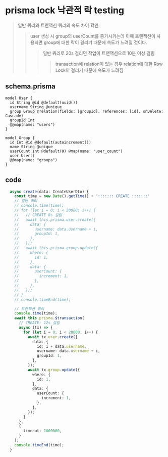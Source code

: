 # prisma lock 낙관적 락 testing

> 일반 쿼리와 트랜잭션 쿼리의 속도 차이 확인
>
> > user 생성 시 group의 userCount를 증가시키는데 이때 트랜잭션이 사용되면 group에 대한 락이 걸리기 때문에 속도가 느려질 것이다.
> >
> > > 일반 쿼리로 20s 걸리던 작업이 트랜잭션으로 10분 이상 걸림
> > >
> > > > transaction에 relation이 있는 경우 relation에 대한 Row Lock이 걸리기 때문에 속도가 느려짐

## schema.prisma

```prisma
model User {
  id String @id @default(uuid())
  username String @unique
  group Group @relation(fields: [groupId], references: [id], onDelete: Cascade)
  groupId Int
  @@map(name: "users")
}

model Group {
  id Int @id @default(autoincrement())
  name String @unique
  userCount Int @default(0) @map(name: "user_count")
  user User[]
  @@map(name: "groups")
}
```

## code

```ts
  async create(data: CreateUserDto) {
    const time = new Date().getTime() + '::::::: CREATE :::::::'
    // 일반 쿼리
    // console.time(time);
    // for (let i = 0; i < 20000; i++) {
    //   // CREATE 8s 걸림
    //   await this.prisma.user.create({
    //     data: {
    //       username: data.username + i,
    //       groupId: 1,
    //     },
    //   });
    //   await this.prisma.group.update({
    //     where: {
    //       id: 1,
    //     },
    //     data: {
    //       userCount: {
    //         increment: 1,
    //       },
    //     },
    //   });
    // }
    // console.timeEnd(time);

    // 트랜잭션 쿼리
    console.time(time);
    await this.prisma.$transaction(
      // CREATE: 12s 걸림
      async (tx) => {
        for (let i = 0; i < 20000; i++) {
          await tx.user.create({
            data: {
              id: i + data.username,
              username: data.username + i,
              groupId: 1,
            },
          });
          await tx.group.update({
            where: {
              id: 1,
            },
            data: {
              userCount: {
                increment: 1,
              },
            },
          });
        }
      },
      {
        timeout: 1000000,
      }
    );
    console.timeEnd(time);
  }
```
